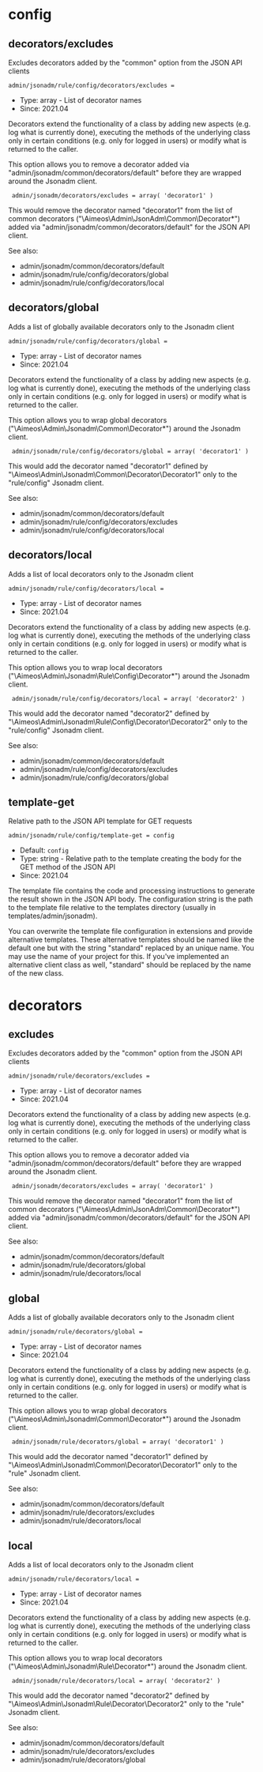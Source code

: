 
# config
## decorators/excludes

Excludes decorators added by the "common" option from the JSON API clients

```
admin/jsonadm/rule/config/decorators/excludes = 
```

* Type: array - List of decorator names
* Since: 2021.04

Decorators extend the functionality of a class by adding new aspects
(e.g. log what is currently done), executing the methods of the underlying
class only in certain conditions (e.g. only for logged in users) or
modify what is returned to the caller.

This option allows you to remove a decorator added via
"admin/jsonadm/common/decorators/default" before they are wrapped
around the Jsonadm client.

```
 admin/jsonadm/decorators/excludes = array( 'decorator1' )
```

This would remove the decorator named "decorator1" from the list of
common decorators ("\Aimeos\Admin\JsonAdm\Common\Decorator\*") added via
"admin/jsonadm/common/decorators/default" for the JSON API client.

See also:

* admin/jsonadm/common/decorators/default
* admin/jsonadm/rule/config/decorators/global
* admin/jsonadm/rule/config/decorators/local

## decorators/global

Adds a list of globally available decorators only to the Jsonadm client

```
admin/jsonadm/rule/config/decorators/global = 
```

* Type: array - List of decorator names
* Since: 2021.04

Decorators extend the functionality of a class by adding new aspects
(e.g. log what is currently done), executing the methods of the underlying
class only in certain conditions (e.g. only for logged in users) or
modify what is returned to the caller.

This option allows you to wrap global decorators
("\Aimeos\Admin\Jsonadm\Common\Decorator\*") around the Jsonadm
client.

```
 admin/jsonadm/rule/config/decorators/global = array( 'decorator1' )
```

This would add the decorator named "decorator1" defined by
"\Aimeos\Admin\Jsonadm\Common\Decorator\Decorator1" only to the
"rule/config" Jsonadm client.

See also:

* admin/jsonadm/common/decorators/default
* admin/jsonadm/rule/config/decorators/excludes
* admin/jsonadm/rule/config/decorators/local

## decorators/local

Adds a list of local decorators only to the Jsonadm client

```
admin/jsonadm/rule/config/decorators/local = 
```

* Type: array - List of decorator names
* Since: 2021.04

Decorators extend the functionality of a class by adding new aspects
(e.g. log what is currently done), executing the methods of the underlying
class only in certain conditions (e.g. only for logged in users) or
modify what is returned to the caller.

This option allows you to wrap local decorators
("\Aimeos\Admin\Jsonadm\Rule\Config\Decorator\*") around the Jsonadm
client.

```
 admin/jsonadm/rule/config/decorators/local = array( 'decorator2' )
```

This would add the decorator named "decorator2" defined by
"\Aimeos\Admin\Jsonadm\Rule\Config\Decorator\Decorator2" only to the
"rule/config" Jsonadm client.

See also:

* admin/jsonadm/common/decorators/default
* admin/jsonadm/rule/config/decorators/excludes
* admin/jsonadm/rule/config/decorators/global

## template-get

Relative path to the JSON API template for GET requests

```
admin/jsonadm/rule/config/template-get = config
```

* Default: `config`
* Type: string - Relative path to the template creating the body for the GET method of the JSON API
* Since: 2021.04

The template file contains the code and processing instructions
to generate the result shown in the JSON API body. The
configuration string is the path to the template file relative
to the templates directory (usually in templates/admin/jsonadm).

You can overwrite the template file configuration in extensions and
provide alternative templates. These alternative templates should be
named like the default one but with the string "standard" replaced by
an unique name. You may use the name of your project for this. If
you've implemented an alternative client class as well, "standard"
should be replaced by the name of the new class.


# decorators
## excludes

Excludes decorators added by the "common" option from the JSON API clients

```
admin/jsonadm/rule/decorators/excludes = 
```

* Type: array - List of decorator names
* Since: 2021.04

Decorators extend the functionality of a class by adding new aspects
(e.g. log what is currently done), executing the methods of the underlying
class only in certain conditions (e.g. only for logged in users) or
modify what is returned to the caller.

This option allows you to remove a decorator added via
"admin/jsonadm/common/decorators/default" before they are wrapped
around the Jsonadm client.

```
 admin/jsonadm/decorators/excludes = array( 'decorator1' )
```

This would remove the decorator named "decorator1" from the list of
common decorators ("\Aimeos\Admin\JsonAdm\Common\Decorator\*") added via
"admin/jsonadm/common/decorators/default" for the JSON API client.

See also:

* admin/jsonadm/common/decorators/default
* admin/jsonadm/rule/decorators/global
* admin/jsonadm/rule/decorators/local

## global

Adds a list of globally available decorators only to the Jsonadm client

```
admin/jsonadm/rule/decorators/global = 
```

* Type: array - List of decorator names
* Since: 2021.04

Decorators extend the functionality of a class by adding new aspects
(e.g. log what is currently done), executing the methods of the underlying
class only in certain conditions (e.g. only for logged in users) or
modify what is returned to the caller.

This option allows you to wrap global decorators
("\Aimeos\Admin\Jsonadm\Common\Decorator\*") around the Jsonadm
client.

```
 admin/jsonadm/rule/decorators/global = array( 'decorator1' )
```

This would add the decorator named "decorator1" defined by
"\Aimeos\Admin\Jsonadm\Common\Decorator\Decorator1" only to the
"rule" Jsonadm client.

See also:

* admin/jsonadm/common/decorators/default
* admin/jsonadm/rule/decorators/excludes
* admin/jsonadm/rule/decorators/local

## local

Adds a list of local decorators only to the Jsonadm client

```
admin/jsonadm/rule/decorators/local = 
```

* Type: array - List of decorator names
* Since: 2021.04

Decorators extend the functionality of a class by adding new aspects
(e.g. log what is currently done), executing the methods of the underlying
class only in certain conditions (e.g. only for logged in users) or
modify what is returned to the caller.

This option allows you to wrap local decorators
("\Aimeos\Admin\Jsonadm\Rule\Decorator\*") around the Jsonadm
client.

```
 admin/jsonadm/rule/decorators/local = array( 'decorator2' )
```

This would add the decorator named "decorator2" defined by
"\Aimeos\Admin\Jsonadm\Rule\Decorator\Decorator2" only to the
"rule" Jsonadm client.

See also:

* admin/jsonadm/common/decorators/default
* admin/jsonadm/rule/decorators/excludes
* admin/jsonadm/rule/decorators/global